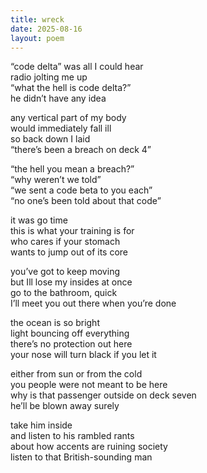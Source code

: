 ```yaml
---
title: wreck
date: 2025-08-16
layout: poem
---
```

“code delta” was all I could hear  
radio jolting me up  
“what the hell is code delta?”   
he didn’t have any idea  

any vertical part of my body  
would immediately fall ill  
so back down I laid  
“there’s been a breach on deck 4”  

“the hell you mean a breach?”  
“why weren’t we told”  
“we sent a code beta to you each”  
“no one’s been told about that code”   

it was go time  
this is what your training is for  
who cares if your stomach  
wants to jump out of its core  

you’ve got to keep moving  
but Ill lose my insides at once  
go to the bathroom, quick  
I’ll meet you out there when you’re done  

the ocean is so bright   
light bouncing off everything  
there’s no protection out here  
your nose will turn black if you let it  

either from sun or from the cold  
you people were not meant to be here  
why is that passenger outside on deck seven  
he’ll be blown away surely   

take him inside  
and listen to his rambled rants  
about how accents are ruining society  
listen to that British-sounding man  


